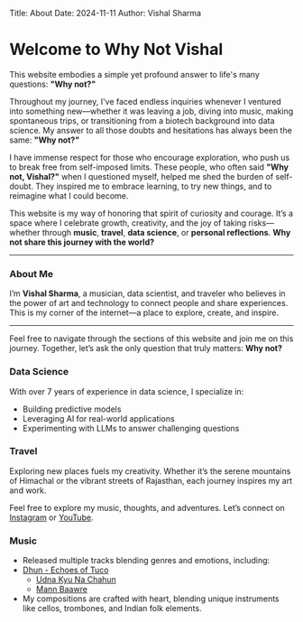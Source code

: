 Title: About
Date: 2024-11-11
Author: Vishal Sharma


# Welcome to **Why Not Vishal**

This website embodies a simple yet profound answer to life's many questions: **"Why not?"** 

Throughout my journey, I've faced endless inquiries whenever I ventured into something new—whether it was leaving a job, diving into music, making spontaneous trips, or transitioning from a biotech background into data science. My answer to all those doubts and hesitations has always been the same: **"Why not?"**

I have immense respect for those who encourage exploration, who push us to break free from self-imposed limits. These people, who often said **"Why not, Vishal?"** when I questioned myself, helped me shed the burden of self-doubt. They inspired me to embrace learning, to try new things, and to reimagine what I could become.

This website is my way of honoring that spirit of curiosity and courage. It’s a space where I celebrate growth, creativity, and the joy of taking risks—whether through **music**, **travel**, **data science**, or **personal reflections**. **Why not share this journey with the world?**

---

### About Me

I’m **Vishal Sharma**, a musician, data scientist, and traveler who believes in the power of art and technology to connect people and share experiences. This is my corner of the internet—a place to explore, create, and inspire.

---

Feel free to navigate through the sections of this website and join me on this journey. Together, let’s ask the only question that truly matters: **Why not?**

### Data Science
With over 7 years of experience in data science, I specialize in:
- Building predictive models
- Leveraging AI for real-world applications
- Experimenting with LLMs to answer challenging questions

### Travel
Exploring new places fuels my creativity. Whether it’s the serene mountains of Himachal or the vibrant streets of Rajasthan, each journey inspires my art and work.

Feel free to explore my music, thoughts, and adventures. Let’s connect on [Instagram](https://www.instagram.com/iamvishalssharma) or [YouTube](https://www.youtube.com/@VishalSharmaOfficialMusic).


### Music
- Released multiple tracks blending genres and emotions, including:
- [Dhun - Echoes of Tuco](https://open.spotify.com/track/0dwQF1AOpDMVltfT7yhd6Y)
  - [Udna Kyu Na Chahun](https://open.spotify.com/track/2CfWGWWVeLrmGEPCSGW2m5)
  - [Mann Baawre](https://open.spotify.com/track/2LsVvf5pwMq3DkyEzMOVXX)
- My compositions are crafted with heart, blending unique instruments like cellos, trombones, and Indian folk elements.

